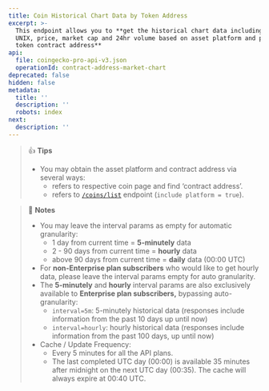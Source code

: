```yaml
---
title: Coin Historical Chart Data by Token Address
excerpt: >-
  This endpoint allows you to **get the historical chart data including time in
  UNIX, price, market cap and 24hr volume based on asset platform and particular
  token contract address**
api:
  file: coingecko-pro-api-v3.json
  operationId: contract-address-market-chart
deprecated: false
hidden: false
metadata:
  title: ''
  description: ''
  robots: index
next:
  description: ''
---
```

> 👍 **Tips**
> 
> - You may obtain the asset platform and contract address via several ways:
>   - refers to respective coin page and find ‘contract address’.
>   - refers to [`/coins/list`](/reference/coins-list) endpoint (`include platform = true`).

> 📘 **Notes**
> 
> - You may leave the interval params as empty for automatic granularity:
>   - 1 day from current time = **5-minutely** data
>   - 2 - 90 days from current time = **hourly** data
>   - above 90 days from current time = **daily** data (00:00 UTC)
> - For **non-Enterprise plan subscribers** who would like to get hourly data, please leave the interval params empty for auto granularity.
> - The **5-minutely** and **hourly** interval params are also exclusively available to **Enterprise plan subscribers,** bypassing auto-granularity:
>   - `interval=5m`: 5-minutely historical data (responses include information from the past 10 days up until now)
>   - `interval=hourly`: hourly historical data (responses include information from the past 100 days, up until now)
> - Cache / Update Frequency:  
>   - Every 5 minutes for all the API plans.
>   - The last completed UTC day (00:00) is available 35 minutes after midnight on the next UTC day (00:35). The cache will always expire at 00:40 UTC.